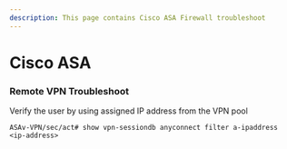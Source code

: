 ```yaml
---
description: This page contains Cisco ASA Firewall troubleshoot
---
```


# Cisco ASA

### Remote VPN Troubleshoot

Verify the user by using assigned IP address from the VPN pool

```shell
ASAv-VPN/sec/act# show vpn-sessiondb anyconnect filter a-ipaddress <ip-address>
```
